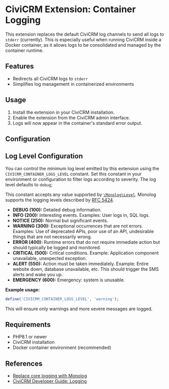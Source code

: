 # CiviCRM Extension: Container Logging

This extension replaces the default CiviCRM log channels to send all logs to `stderr` (currently). This is especially useful when running CiviCRM inside a Docker container, as it allows logs to be consolidated and managed by the container runtime.

## Features

- Redirects all CiviCRM logs to `stderr`
- Simplifies log management in containerized environments

## Usage

1. Install the extension in your CiviCRM installation.
2. Enable the extension from the CiviCRM admin interface.
3. Logs will now appear in the container's standard error output.

## Configuration

## Log Level Configuration

You can control the minimum log level emitted by this extension using the `CIVICRM_CONTAINER_LOGS_LEVEL` constant. Set this constant in your environment or configuration to filter logs according to severity. The log level defaults to `debug`;

This constant accepts any value supported by [`\Monolog\Level`](https://seldaek.github.io/monolog/doc/01-usage.html#log-levels). Monolog supports the logging levels described by [RFC 5424](https://datatracker.ietf.org/doc/html/rfc5424).

 - **DEBUG (100):** Detailed debug information.
 - **INFO (200):** Interesting events. Examples: User logs in, SQL logs.
 - **NOTICE (250):** Normal but significant events.
 - **WARNING (300):** Exceptional occurrences that are not errors. Examples: Use of deprecated APIs, poor use of an API, undesirable things that are not necessarily wrong.
 - **ERROR (400):** Runtime errors that do not require immediate action but should typically be logged and monitored.
 - **CRITICAL (500):** Critical conditions. Example: Application component unavailable, unexpected exception.
 - **ALERT (550):** Action must be taken immediately. Example: Entire website down, database unavailable, etc. This should trigger the SMS alerts and wake you up.
 - **EMERGENCY (600):** Emergency: system is unusable.

**Example usage:**

```php
define('CIVICRM_CONTAINER_LOGS_LEVEL', 'warning');
```

This will ensure only warnings and more severe messages are logged.

## Requirements

- PHP8.1 or newer
- CiviCRM installation
- Docker container environment (recommended)

## References
 - [Replace core logging with Monolog](https://lab.civicrm.org/extensions/monolog)
 - [CiviCRM Developer Guide: Logging](https://docs.civicrm.org/dev/en/latest/framework/logging/)